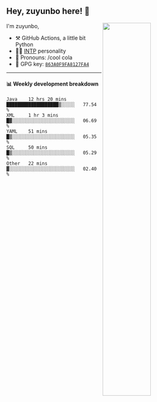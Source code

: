 

## Hey, zuyunbo here! :wave: 
[<img align="right" width="50%" src="https://github-readme-stats.vercel.app/api?username=zuyunbo&theme=dark&show_icons=true">](https://metrics.lecoq.io/ouuan?template=classic)

I'm zuyunbo,

-   :hammer_and_pick: GitHub Actions, a little bit Python
-   :man_scientist: [INTP](https://www.16personalities.com/profiles/3302586f07ca3) personality
-   :man: Pronouns: /cool cola
-   :key: GPG key: [`863A0F9FA8127FA4`](https://github.com/zuyunbo.gpg)

---

#### :bar_chart: Weekly development breakdown
<!--START_SECTION:waka-->
```text
Java    12 hrs 20 mins  ███████████████████▒░░░░░   77.54 % 
XML     1 hr 3 mins     █▓░░░░░░░░░░░░░░░░░░░░░░░   06.69 % 
YAML    51 mins         █▒░░░░░░░░░░░░░░░░░░░░░░░   05.35 % 
SQL     50 mins         █▒░░░░░░░░░░░░░░░░░░░░░░░   05.29 % 
Other   22 mins         ▓░░░░░░░░░░░░░░░░░░░░░░░░   02.40 % 
```
<!--END_SECTION:waka-->

